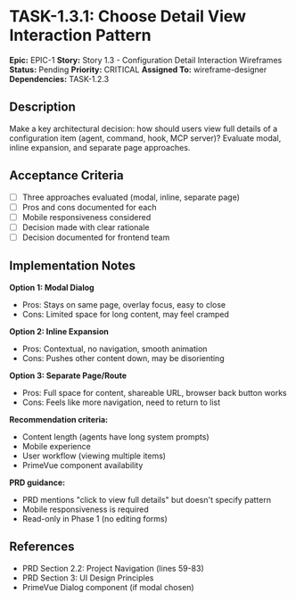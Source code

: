 # TASK-1.3.1: Choose Detail View Interaction Pattern

**Epic:** EPIC-1
**Story:** Story 1.3 - Configuration Detail Interaction Wireframes
**Status:** Pending
**Priority:** CRITICAL
**Assigned To:** wireframe-designer
**Dependencies:** TASK-1.2.3

## Description

Make a key architectural decision: how should users view full details of a configuration item (agent, command, hook, MCP server)? Evaluate modal, inline expansion, and separate page approaches.

## Acceptance Criteria

- [ ] Three approaches evaluated (modal, inline, separate page)
- [ ] Pros and cons documented for each
- [ ] Mobile responsiveness considered
- [ ] Decision made with clear rationale
- [ ] Decision documented for frontend team

## Implementation Notes

**Option 1: Modal Dialog**
- Pros: Stays on same page, overlay focus, easy to close
- Cons: Limited space for long content, may feel cramped

**Option 2: Inline Expansion**
- Pros: Contextual, no navigation, smooth animation
- Cons: Pushes other content down, may be disorienting

**Option 3: Separate Page/Route**
- Pros: Full space for content, shareable URL, browser back button works
- Cons: Feels like more navigation, need to return to list

**Recommendation criteria:**
- Content length (agents have long system prompts)
- Mobile experience
- User workflow (viewing multiple items)
- PrimeVue component availability

**PRD guidance:**
- PRD mentions "click to view full details" but doesn't specify pattern
- Mobile responsiveness is required
- Read-only in Phase 1 (no editing forms)

## References

- PRD Section 2.2: Project Navigation (lines 59-83)
- PRD Section 3: UI Design Principles
- PrimeVue Dialog component (if modal chosen)
